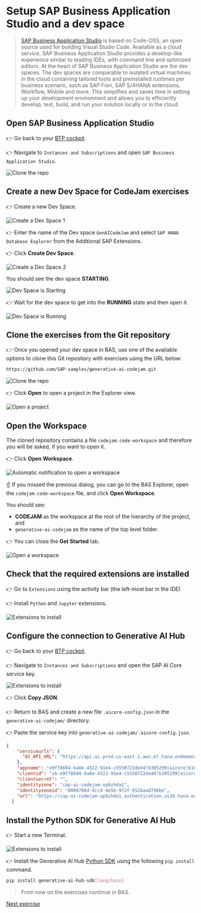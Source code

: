 # Setup SAP Business Application Studio and a dev space
> [SAP Business Application Studio](https://help.sap.com/docs/bas/sap-business-application-studio/what-is-sap-business-application-studio) is based on Code-OSS, an open source used for building Visual Studio Code. Available as a cloud service, SAP Business Application Studio provides a desktop-like experience similar to leading IDEs, with command line and optimized editors. At the heart of SAP Business Application Studio are the dev spaces. The dev spaces are comparable to isolated virtual machines in the cloud containing tailored tools and preinstalled runtimes per business scenario, such as SAP Fiori, SAP S/4HANA extensions, Workflow, Mobile and more. This simplifies and saves time in setting up your development environment and allows you to efficiently develop, test, build, and run your solution locally or in the cloud.

## Open SAP Business Application Studio
👉 Go back to your [BTP cockpit](https://emea.cockpit.btp.cloud.sap/cockpit).

👉 Navigate to `Instances and Subscriptions` and open `SAP Business Application Studio`.

![Clone the repo](images/BTP_cockpit_BAS.png)


## Create a new Dev Space for CodeJam exercises

👉 Create a new Dev Space.

![Create a Dev Space 1](images/bas.png)

👉 Enter the name of the Dev space `GenAICodeJam` and select `SAP HANA Database Explorer` from the Additional SAP Extensions.

👉 Click **Create Dev Space**.

![Create a Dev Space 2](images/create_dev_space.png)

You should see the dev space **STARTING**.

![Dev Space is Starting](images/dev_starting.png)

👉 Wait for the dev space to get into the **RUNNING** state and then open it.

![Dev Space is Running](images/dev_running.png)

## Clone the exercises from the Git repository

👉 Once you opened your dev space in BAS, use one of the available options to clone this Git repository with exercises using the URL below:

```sh
https://github.com/SAP-samples/generative-ai-codejam.git
```

![Clone the repo](images/clone_git.png)

👉 Click **Open** to open a project in the Explorer view.

![Open a project](images/clone_git_2.png)

## Open the Workspace

The cloned repository contains a file `codejam.code-workspace` and therefore you will be asked, if you want to open it. 

👉 Click **Open Workspace**.

![Automatic notification to open a workspace](images/open_workspace.png)

☝️ If you missed the previous dialog, you can go to the BAS Explorer, open the `codejam.code-workspace` file, and click **Open Workspace**.

You should see:
* **CODEJAM** as the workspace at the root of the hierarchy of the project, and
* `generative-ai-codejam` as the name of the top level folder.

👉 You can close the **Get Started** tab.

![Open a workspace](images/workspace.png)

## Check that the required extensions are installed

👉 Go to `Extensions` using the activity bar (the left-most bar in the IDE)

👉 Install `Python` and `Jupyter` extensions.

![Extensions to install](images/extensions.png)

## Configure the connection to Generative AI Hub

👉 Go back to your [BTP cockpit](https://emea.cockpit.btp.cloud.sap/cockpit).

👉 Navigate to `Instances and Subscriptions` and open the SAP AI Core service key.

![Extensions to install](images/service_key.png)

👉 Click **Copy JSON**.

👉 Return to BAS and create a new file `.aicore-config.json` in the `generative-ai-codejam/` directory.

👉 Paste the service key into `generative-ai-codejam/.aicore-config.json`.

```json
{
    "serviceurls": {
      "AI_API_URL": "https://api.ai.prod.us-east-1.aws.ml.hana.ondemand.com"
    },
    "appname": "e9ff8604-ba8e-4322-91e4-c5550722de44!b305299|aicore!b164",
    "clientid": "sb-e9ff8604-ba8e-4322-91e4-c5550722de44!b305299|aicore!b164",
    "clientsecret": "",
    "identityzone": "cap-ai-codejam-op6zhda1",
    "identityzoneid": "6088766d-dcc4-4e56-972f-652baad796be",
    "url": "https://cap-ai-codejam-op6zhda1.authentication.us10.hana.ondemand.com"
  }
```

## Install the Python SDK for Generative AI Hub

👉 Start a new Terminal.

![Extensions to install](images/start_terminal.png)

👉 Install the Generative AI Hub [Python SDK](https://pypi.org/project/generative-ai-hub-sdk/) using the following `pip install` command.

```bash
pip install generative-ai-hub-sdk[langchain]
```

> From now on the exercises continue in BAS.

[Next exercise](04-prompt-llm.ipynb)
